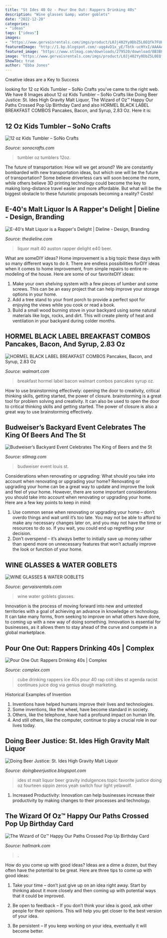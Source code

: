 ```yaml
---
title: "St Ides 40 Oz - Pour One Out: Rappers Drinking 40s"
description: "Wine glasses &amp; water goblets"
date: "2022-12-20"
categories:
- "ideas"
tags: ["ideas"]
images:
- "https://www.gervaisrentals.com/imgs/product/L0Jj402Yy0DbZ5L0EQfk7FUH9oeXUMWW0SNDx5PZqvO6WvCTA4.jpg"
featuredImage: "http://1.bp.blogspot.com/-uqq4vD1x_yE/Tbtk-ucHYxI/AAAAAAAAB8k/SVX65Q7qMgI/s1600/st.ides.JPG"
featured_image: "https://www.stlmag.com/downloads/279520/download/8B3B8142.jpg?cb=16668b9cad9df461faccdef893d1a436&amp;w=1200"
image: "https://www.gervaisrentals.com/imgs/product/L0Jj402Yy0DbZ5L0EQfk7FUH9oeXUMWW0SNDx5PZqvO6WvCTA4.jpg"
ShowToc: true
author: "Ebba Jones"
---
```



Creative ideas are a Key to Success

	

		
looking for 12 oz Kids Tumbler – SoNo Crafts you've came to the right web. We have 8 Images about 12 oz Kids Tumbler – SoNo Crafts like Doing Beer Justice: St. Ides High Gravity Malt Liquor, The Wizard of Oz™ Happy Our Paths Crossed Pop Up Birthday Card and also HORMEL BLACK LABEL BREAKFAST COMBOS Pancakes, Bacon, and Syrup, 2.83 Oz. Here it is:
		
    
## 12 Oz Kids Tumbler – SoNo Crafts

<img loading=lazy src="https://sonocrafts.com/wp-content/uploads/2020/03/12kid.jpg" onerror="this.onerror=null;this.src='https://tse4.mm.bing.net/th?id=OIP.wpDvCn3sbcK4oSGkNjIayAHaKQ&amp;pid=15.1';" alt="12 oz Kids Tumbler – SoNo Crafts">

_Source: sonocrafts.com_

>tumbler oz tumblers 12oz. 

	

The future of transportation: How will we get around?
We are constantly bombarded with new transportation ideas, but which one will be the future of transportation? Some believe driverless cars will soon become the norm, while others believe 3D printing technology could become the key to making long-distance travel easier and more affordable. But what will be the biggest obstacle to these futuristic proposals becoming a reality? Costs!

    
## E-40&#039;s Malt Liquor Is A Rapper&#039;s Delight | Dieline - Design, Branding

<img loading=lazy src="https://ucarecdn.com/eaef481c-32e3-4917-ad25-d8fb338515f4/-/preview/KV2AHkSt" onerror="this.onerror=null;this.src='https://tse2.mm.bing.net/th?id=OIP.iAyWbxXIQ_hWXVxITEg5vQHaLR&amp;pid=15.1';" alt="E-40&#039;s Malt Liquor is a Rapper&#039;s Delight | Dieline - Design, Branding">

_Source: thedieline.com_

>liquor malt 40 auston rapper delight e40 beer. 

	

What are someDIY ideas?
Home improvement is a big topic these days with so many different ways to do it. There are endless possibilities forDIY ideas when it comes to home improvement, from simple repairs to entire re-modeling of the house. Here are some of our favoriteDIY ideas:
1. Make your own shelving system with a few pieces of lumber and some screws. This can be an easy project that can help improve your storage options in your home.
2. Add a tree stand to your front porch to provide a perfect spot for enjoying the views while you cook or read a book.
3. Build a small wood burning stove in your backyard using some natural materials like logs, rocks, and dirt. This will create plenty of heat and ventilation in your backyard during colder months. 

    
## HORMEL BLACK LABEL BREAKFAST COMBOS Pancakes, Bacon, And Syrup, 2.83 Oz

<img loading=lazy src="https://i5.walmartimages.com/asr/397b92c0-2a6e-41ec-9df1-2408fa94ec39.70daa83772333fb9442c34120ed57521.jpeg?odnWidth=612&amp;odnHeight=612&amp;odnBg=ffffff" onerror="this.onerror=null;this.src='https://tse3.mm.bing.net/th?id=OIP.Kafu8udsho8fUh0_T5XuzwHaHa&amp;pid=15.1';" alt="HORMEL BLACK LABEL BREAKFAST COMBOS Pancakes, Bacon, and Syrup, 2.83 Oz">

_Source: walmart.com_

>breakfast hormel label bacon walmart combos pancakes syrup oz. 

	

How to use brainstorming effectively: opening the door to creativity, critical thinking skills, getting started, the power of closure.
brainstorming is a great tool for problem solving and creativity. It can also be used to open the door to critical thinking skills and getting started. The power of closure is also a great way to use brainstorming effectively.

    
## Budweiser’s Backyard Event Celebrates The King Of Beers And The St

<img loading=lazy src="https://www.stlmag.com/downloads/279520/download/8B3B8142.jpg?cb=16668b9cad9df461faccdef893d1a436&amp;w=1200" onerror="this.onerror=null;this.src='https://tse1.mm.bing.net/th?id=OIP.eJ9d2aUzEXSpLofRwcIyOwHaKB&amp;pid=15.1';" alt="Budweiser’s Backyard Event Celebrates The King of Beers and the St">

_Source: stlmag.com_

>budweiser event louis st. 

	

Considerations when renovating or upgrading: What should you take into account when renovating or upgrading your home?
Renovating or upgrading your home can be a great way to update and improve the look and feel of your home. However, there are some important considerations you should take into account when renovating or upgrading your home. Here are a few key points to keep in mind: 
1. Use common sense when renovating or upgrading your home – don’t overdo things and wait until it’s too late. You may not be able to afford to make any necessary changes later on, and you may not have the time or resources to do so. If you wait, you could end up regretting your decision. 
2. Don’t overspend – it’s always better to initially save up money rather than spend more on unnecessary features that won’t actually improve the look or function of your home.

    
## WINE GLASSES &amp; WATER GOBLETS

<img loading=lazy src="https://www.gervaisrentals.com/imgs/product/L0Jj402Yy0DbZ5L0EQfk7FUH9oeXUMWW0SNDx5PZqvO6WvCTA4.jpg" onerror="this.onerror=null;this.src='https://tse2.mm.bing.net/th?id=OIP._gLGAV1smHK8Qd-FKPoSuwHaMn&amp;pid=15.1';" alt="WINE GLASSES &amp; WATER GOBLETS">

_Source: gervaisrentals.com_

>wine water goblets glasses. 

	

Innovation is the process of moving forward into new and untested territories with a goal of achieving an advance in knowledge or technology. It can take many forms, from seeking to improve on what others have done, to coming up with a new way of doing something. Innovation is essential for businesses, as it allows them to stay ahead of the curve and compete in a global marketplace.

    
## Pour One Out: Rappers Drinking 40s | Complex

<img loading=lazy src="http://s3.amazonaws.com/rapgenius/Cube-St.-Ides.jpg" onerror="this.onerror=null;this.src='https://tse1.mm.bing.net/th?id=OIP.uQSKikl7rSVSVATLeeulxQAAAA&amp;pid=15.1';" alt="Pour One Out: Rappers Drinking 40s | Complex">

_Source: complex.com_

>cube drinking rappers ice 40s pour 40 rap colt ides st agenda racist continues juice dog via genius dough marketing. 

	

Historical Examples of Invention
1. Inventions have helped humans improve their lives and technologies. 
2. Some inventions, like the wheel, have become standard in society. 
3. Others, like the telephone, have had a profound impact on human life. 
4. And still others, like the computer, continue to play a crucial role in our lives today.

    
## Doing Beer Justice: St. Ides High Gravity Malt Liquor

<img loading=lazy src="http://1.bp.blogspot.com/-uqq4vD1x_yE/Tbtk-ucHYxI/AAAAAAAAB8k/SVX65Q7qMgI/s1600/st.ides.JPG" onerror="this.onerror=null;this.src='https://tse3.mm.bing.net/th?id=OIP.mWMOnyA8U0J1FUsMMqVPQAHaJ4&amp;pid=15.1';" alt="Doing Beer Justice: St. Ides High Gravity Malt Liquor">

_Source: doingbeerjustice.blogspot.com_

>ides st malt liquor beer gravity indulgences topic favorite justice doing oz fourteen sippin zeros yeah switch four light yelawolf. 

	

1. Increased Productivity: Innovation can help businesses increase their productivity by making changes to their processes and technology.

    
## The Wizard Of Oz™ Happy Our Paths Crossed Pop Up Birthday Card

<img loading=lazy src="https://www.hallmark.com/dw/image/v2/AALB_PRD/on/demandware.static/-/Sites-hallmark-master/default/dwca8e5dc9/images/finished-goods/The-Wizard-of-Oz-Happy-Birthday-Card_499HBD4143_03.jpg?sw=1200&amp;sh=1200&amp;sm=fit" onerror="this.onerror=null;this.src='https://tse3.mm.bing.net/th?id=OIP.dTVpbLzzRShgUoCtLM4r2gHaHa&amp;pid=15.1';" alt="The Wizard of Oz™ Happy Our Paths Crossed Pop Up Birthday Card">

_Source: hallmark.com_

>. 

	

How do you come up with good ideas?
Ideas are a dime a dozen, but they often have the potential to be great. Here are three tips to come up with good ideas:
1. Take your time – don’t just give up on an idea right away. Start by thinking about it more closely and then coming up with potential ways that it could be improved.

2. Be open to feedback – If you don’t think your idea is good, ask other people for their opinions. This will help you get closer to the best version of your idea.

3. Be persistent – If you keep working on your idea, eventually it will become better.

